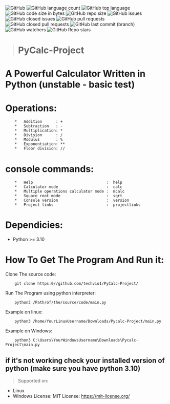 ![GitHub](https://img.shields.io/github/license/techvio1/Pycalc-Project/CLI-Unstable)
![GitHub language count](https://img.shields.io/github/languages/count/techvio1/Pycalc-Project/CLI-Unstable)
![GitHub top language](https://img.shields.io/github/languages/top/techvio1/Pycalc-Project/CLI-Unstable)
![GitHub code size in bytes](https://img.shields.io/github/languages/code-size/techvio1/Pycalc-Project/CLI-Unstable)
![GitHub repo size](https://img.shields.io/github/repo-size/techvio1/Pycalc-Project/CLI-Unstable)
![GitHub issues](https://img.shields.io/github/issues/techvio1/Pycalc-Project/CLI-Unstable?color=red)
![GitHub closed issues](https://img.shields.io/github/issues-closed/techvio1/Pycalc-Project/CLI-Unstable)
![GitHub pull requests](https://img.shields.io/github/issues-pr/techvio1/Pycalc-Project/CLI-Unstable?color=red)
![GitHub closed pull requests](https://img.shields.io/github/issues-pr-closed/techvio1/Pycalc-Project/CLI-Unstable)
![GitHub last commit (branch)](https://img.shields.io/github/last-commit/techvio1/Pycalc-Project/CLI-Unstable)
![GitHub watchers](https://img.shields.io/github/watchers/techvio1/Pycalc-Project?style=social)
![GitHub Repo stars](https://img.shields.io/github/stars/techvio1/Pycalc-Project?style=social)
> # PyCalc-Project
# A Powerful Calculator Written in Python (unstable - basic test)
# Operations:

        *   Addition      : +
        *   Subtraction   : -
        *   Multiplication: *
        *   Division      : /   
        *   Modulus       : %
        *   Exponentiation: **   
        *   Floor division: //   
# console commands:
        *   Help                                :  help
        *   Calculator mode                     :  calc
        *   Multiple operations calculator mode :  mcalc        
        *   Square root mode                    :  sqrt
        *   Console version                     :  version
        *   Project links                       :  projectlinks
# Dependicies: #
*   Python >= 3.10
# How To Get The Program And Run it:
Clone The source code:
        
        git clone https:0//github.com/techvio1/PyCalc-Project/

Run The Program using python interpreter:
        
        python3 /Path/of/the/source/code/main.py
        
Example on linux:

        python3 /home/YourLinuxUsername/Downloads/Pycalc-Project/main.py
        
Example on Windows:

        python3 C:\Users\YourWindowsUsername\Downloads\Pycalc-Project\main.py
        
## if it's not working check your installed version of python (make sure you have python 3.10)
> Supported on:
*   Linux
*   Windows
License:
MIT License: https://mit-license.org/
